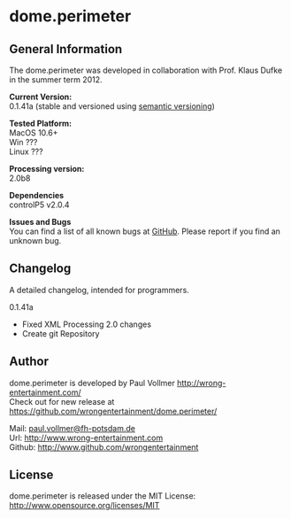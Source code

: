# dome.perimeter


## General Information
The dome.perimeter was developed in collaboration with Prof. Klaus Dufke in the summer term 2012.

  
**Current Version:**  
0.1.41a (stable and versioned using [semantic versioning](http://semver.org/))   
  
**Tested Platform:**  
MacOS 10.6+  
Win ???  
Linux ???  

**Processing version:**  
2.0b8  

**Dependencies**  
controlP5 v2.0.4  

**Issues and Bugs**  
You can find a list of all known bugs at [GitHub](https://github.com/wrongentertainment/dome.perimeter/issues). Please report if you find an unknown bug.  


## Changelog  
A detailed changelog, intended for programmers.  
  
0.1.41a  
- Fixed XML Processing 2.0 changes
- Create git Repository  
  
  
## Author  
dome.perimeter is developed by Paul Vollmer http://wrong-entertainment.com/  
Check out for new release at https://github.com/wrongentertainment/dome.perimeter/  
  
Mail: paul.vollmer@fh-potsdam.de  
Url: http://www.wrong-entertainment.com  
Github: http://www.github.com/wrongentertainment  


## License 
dome.perimeter is released under the MIT License: http://www.opensource.org/licenses/MIT